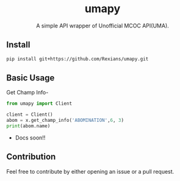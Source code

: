 <div>
  <h1 align='center'>
    umapy
  </h1>
</div>
<div>
  <p align='center'>
    A simple API wrapper of Unofficial MCOC API(UMA).
  </p>
</div>

## Install

```bash
pip install git+https://github.com/Rexians/umapy.git
```

## Basic Usage

Get Champ Info-

```py
from umapy import Client

client = Client()
abom = x.get_champ_info('ABOMINATION',6, 3)
print(abom.name)
```

- Docs soon!!

## Contribution

Feel free to contribute by either opening an issue or a pull request.
